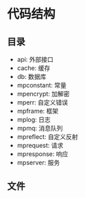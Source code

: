 # 代码结构
## 目录
- api: 外部接口
- cache: 缓存
- db: 数据库
- mpconstant: 常量
- mpencrypt: 加解密
- mperr: 自定义错误
- mpframe: 框架
- mplog: 日志
- mpmq: 消息队列
- mpreflect: 自定义反射
- mprequest: 请求
- mpresponse: 响应
- mpserver: 服务

## 文件
